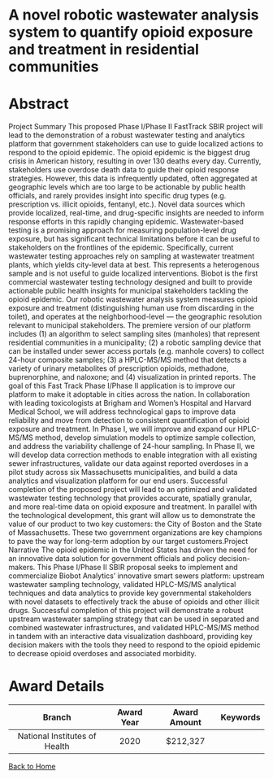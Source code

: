 
A novel robotic wastewater analysis system to quantify opioid exposure and treatment in residential communities
===============================================================================================================

# Abstract


Project Summary
This proposed Phase I/Phase II FastTrack SBIR project will lead to the demonstration of a
robust wastewater testing and analytics platform that government stakeholders can use to guide
localized actions to respond to the opioid epidemic. The opioid epidemic is the biggest drug
crisis in American history, resulting in over 130 deaths every day. Currently, stakeholders use
overdose death data to guide their opioid response strategies. However, this data is infrequently
updated, often aggregated at geographic levels which are too large to be actionable by public
health officials, and rarely provides insight into specific drug types (e.g. prescription vs. illicit
opioids, fentanyl, etc.). Novel data sources which provide localized, real-time, and drug-specific
insights are needed to inform response efforts in this rapidly changing epidemic.
Wastewater-based testing is a promising approach for measuring population-level drug
exposure, but has significant technical limitations before it can be useful to stakeholders on the
frontlines of the epidemic. Specifically, current wastewater testing approaches rely on sampling
at wastewater treatment plants, which yields city-level data at best. This represents a
heterogenous sample and is not useful to guide localized interventions.
Biobot is the first commercial wastewater testing technology designed and built to provide
actionable public health insights for municipal stakeholders tackling the opioid epidemic. Our
robotic wastewater analysis system measures opioid exposure and treatment (distinguishing
human use from discarding in the toilet), and operates at the neighborhood-level — the
geographic resolution relevant to municipal stakeholders. The premiere version of our platform
includes (1) an algorithm to select sampling sites (manholes) that represent residential
communities in a municipality; (2) a robotic sampling device that can be installed under sewer
access portals (e.g. manhole covers) to collect 24-hour composite samples; (3) a HPLC-MS/MS
method that detects a variety of urinary metabolites of prescription opioids, methadone,
buprenorphine, and naloxone; and (4) visualization in printed reports.
The goal of this Fast Track Phase I/Phase II application is to improve our platform to make it
adoptable in cities across the nation. In collaboration with leading toxicologists at Brigham and
Women’s Hospital and Harvard Medical School, we will address technological gaps to improve
data reliability and move from detection to consistent quantification of opioid exposure and
treatment. In Phase I, we will improve and expand our HPLC-MS/MS method, develop
simulation models to optimize sample collection, and address the variability challenge of
24-hour sampling. In Phase II, we will develop data correction methods to enable integration
with all existing sewer infrastructures, validate our data against reported overdoses in a pilot
study across six Massachusetts municipalities, and build a data analytics and visualization
platform for our end users.
Successful completion of the proposed project will lead to an optimized and validated
wastewater testing technology that provides accurate, spatially granular, and more real-time
data on opioid exposure and treatment. In parallel with the technological development, this grant
will allow us to demonstrate the value of our product to two key customers: the City of Boston
and the State of Massachusetts. These two government organizations are key champions to
pave the way for long-term adoption by our target customers.Project Narrative
The opioid epidemic in the United States has driven the need for an innovative data solution for government
officials and policy decision-makers. This Phase I/Phase II SBIR proposal seeks to implement and
commercialize Biobot Analytics’ innovative smart sewers platform: upstream wastewater sampling technology,
validated HPLC-MS/MS analytical techniques and data analytics to provide key governmental stakeholders
with novel datasets to effectively track the abuse of opioids and other illicit drugs. Successful completion of this
project will demonstrate a robust upstream wastewater sampling strategy that can be used in separated and
combined wastewater infrastructures, and validated HPLC-MS/MS method in tandem with an interactive data
visualization dashboard, providing key decision makers with the tools they need to respond to the opioid
epidemic to decrease opioid overdoses and associated morbidity.  

# Award Details

|Branch|Award Year|Award Amount|Keywords|
| :---: | :---: | :---: | :---: |
|National Institutes of Health|2020|$212,327||
  
  


[Back to Home](https://github.com/chrischow/dod_sbir_awards/JH/#2522)